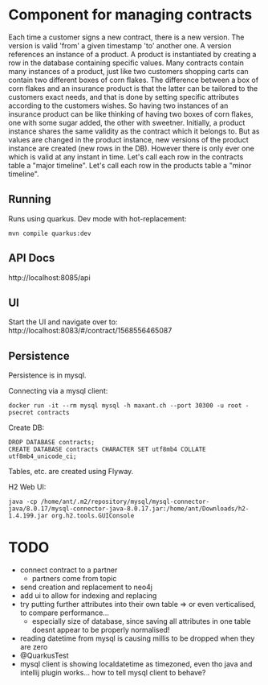 # Component for managing contracts

Each time a customer signs a new contract, there is a new version.
The version is valid 'from' a given timestamp 'to' another one.
A version references an instance of a product. 
A product is instantiated by creating a row in the database containing specific values.
Many contracts contain many instances of a product, just like two customers shopping
carts can contain two different boxes of corn flakes. 
The difference between a box of corn flakes and an insurance product is that the latter can be tailored to the
customers exact needs, and that is done by setting specific attributes according to the customers wishes. 
So having two instances of an insurance product can be like thinking of having two boxes of corn flakes, 
one with some sugar added, the other with sweetner.
Initially, a product instance shares the same validity as the contract which it belongs to.
But as values are changed in the product instance, new versions of the product instance are created (new rows in the DB).
However there is only ever one which is valid at any instant in time.
Let's call each row in the contracts table a "major timeline".
Let's call each row in the products table a "minor timeline".

## Running

Runs using quarkus. Dev mode with hot-replacement:

    mvn compile quarkus:dev

## API Docs

http://localhost:8085/api

## UI

Start the UI and navigate over to: http://localhost:8083/#/contract/1568556465087

## Persistence

Persistence is in mysql.

Connecting via a mysql client:

    docker run -it --rm mysql mysql -h maxant.ch --port 30300 -u root -psecret contracts

Create DB:

    DROP DATABASE contracts;
    CREATE DATABASE contracts CHARACTER SET utf8mb4 COLLATE utf8mb4_unicode_ci;

Tables, etc. are created using Flyway.

H2 Web UI:

    java -cp /home/ant/.m2/repository/mysql/mysql-connector-java/8.0.17/mysql-connector-java-8.0.17.jar:/home/ant/Downloads/h2-1.4.199.jar org.h2.tools.GUIConsole

# TODO

- connect contract to a partner
  - partners come from topic
- send creation and replacement to neo4j
- add ui to allow for indexing and replacing
- try putting further attributes into their own table => or even verticalised, to compare performance...
  - especially size of database, since saving all attributes in one table doesnt appear to be properly normalised!
- reading datetime from mysql is causing millis to be dropped when they are zero
- @QuarkusTest
- mysql client is showing localdatetime as timezoned, even tho java and intellij plugin works... how to tell mysql client to behave?
